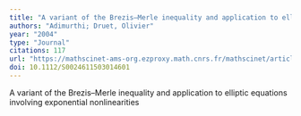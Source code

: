 ```yaml
---
title: "A variant of the Brezis–Merle inequality and application to elliptic equations involving exponential nonlinearities"
authors: "Adimurthi; Druet, Olivier"
year: "2004"
type: "Journal"
citations: 117
url: "https://mathscinet-ams-org.ezproxy.math.cnrs.fr/mathscinet/article?mr=2049019"
doi: 10.1112/S0024611503014601
---
```


A variant of the Brezis–Merle inequality and application to elliptic equations involving exponential nonlinearities
